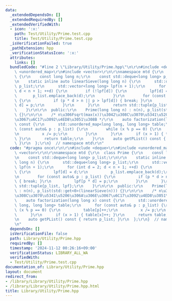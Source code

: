 ```yaml
---
data:
  _extendedDependsOn: []
  _extendedRequiredBy: []
  _extendedVerifiedWith:
  - icon: ':x:'
    path: Test/Utility/Prime.test.cpp
    title: Test/Utility/Prime.test.cpp
  _isVerificationFailed: true
  _pathExtension: hpp
  _verificationStatusIcon: ':x:'
  attributes:
    links: []
  bundledCode: "#line 2 \"Library/Utility/Prime.hpp\"\n\r\n#include <deque>\r\n#include\
    \ <unordered_map>\r\n#include <vector>\r\n\r\nnamespace mtd {\r\n  class Prime\
    \ {\r\n    const long long n;\r\n    const std::deque<long long> p_list;\r\n\r\
    \n    static inline auto linearSieve(long long n) {\r\n      std::deque<long long>\
    \ p_list;\r\n      std::vector<long long> lpf(n + 1);\r\n      for (int d = 2;\
    \ d < n + 1; ++d) {\r\n        if (!lpf[d]) {\r\n          lpf[d] = d;\r\n   \
    \       p_list.emplace_back(d);\r\n        }\r\n        for (const auto& p : p_list)\
    \ {\r\n          if (p * d > n || p > lpf[d]) { break; }\r\n          lpf[p *\
    \ d] = p;\r\n        }\r\n      }\r\n      return std::tuple{p_list, lpf};\r\n\
    \    }\r\n\r\n  public:\r\n    Prime(long long n) : n(n), p_list(std::get<0>(linearSieve(n)))\
    \ {}\r\n\r\n    /* n\u306Fsqrt(max(x))\u3042\u308C\u3070\u5341\u5206\u306A\u306E\
    \u3067\u6C17\u3092\u4ED8\u3051\u308B */\r\n    auto factorization(long long x)\
    \ const {\r\n      std::unordered_map<long long, long long> table;\r\n      for\
    \ (const auto& p : p_list) {\r\n        while (x % p == 0) {\r\n          table[p]++;\r\
    \n          x /= p;\r\n        }\r\n      }\r\n      if (x > 1) { table[x]++;\
    \ }\r\n      return table;\r\n    }\r\n    auto getPList() const { return p_list;\
    \ }\r\n  };\r\n}  // namespace mtd\r\n"
  code: "#pragma once\r\n\r\n#include <deque>\r\n#include <unordered_map>\r\n#include\
    \ <vector>\r\n\r\nnamespace mtd {\r\n  class Prime {\r\n    const long long n;\r\
    \n    const std::deque<long long> p_list;\r\n\r\n    static inline auto linearSieve(long\
    \ long n) {\r\n      std::deque<long long> p_list;\r\n      std::vector<long long>\
    \ lpf(n + 1);\r\n      for (int d = 2; d < n + 1; ++d) {\r\n        if (!lpf[d])\
    \ {\r\n          lpf[d] = d;\r\n          p_list.emplace_back(d);\r\n        }\r\
    \n        for (const auto& p : p_list) {\r\n          if (p * d > n || p > lpf[d])\
    \ { break; }\r\n          lpf[p * d] = p;\r\n        }\r\n      }\r\n      return\
    \ std::tuple{p_list, lpf};\r\n    }\r\n\r\n  public:\r\n    Prime(long long n)\
    \ : n(n), p_list(std::get<0>(linearSieve(n))) {}\r\n\r\n    /* n\u306Fsqrt(max(x))\u3042\
    \u308C\u3070\u5341\u5206\u306A\u306E\u3067\u6C17\u3092\u4ED8\u3051\u308B */\r\n\
    \    auto factorization(long long x) const {\r\n      std::unordered_map<long\
    \ long, long long> table;\r\n      for (const auto& p : p_list) {\r\n        while\
    \ (x % p == 0) {\r\n          table[p]++;\r\n          x /= p;\r\n        }\r\n\
    \      }\r\n      if (x > 1) { table[x]++; }\r\n      return table;\r\n    }\r\
    \n    auto getPList() const { return p_list; }\r\n  };\r\n}  // namespace mtd\r\
    \n"
  dependsOn: []
  isVerificationFile: false
  path: Library/Utility/Prime.hpp
  requiredBy: []
  timestamp: '2024-11-12 00:26:16+09:00'
  verificationStatus: LIBRARY_ALL_WA
  verifiedWith:
  - Test/Utility/Prime.test.cpp
documentation_of: Library/Utility/Prime.hpp
layout: document
redirect_from:
- /library/Library/Utility/Prime.hpp
- /library/Library/Utility/Prime.hpp.html
title: Library/Utility/Prime.hpp
---
```

